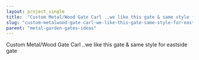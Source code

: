 ```yaml
---
layout: project_single
title:  "Custom Metal/Wood Gate Carl ..we like this gate & same style for eastside gate"
slug: "custom-metalwood-gate-carl-we-like-this-gate-same-style-for-eastside-gate"
parent: "metal-garden-gates-ideas"
---
```

Custom Metal/Wood Gate Carl ..we like this gate & same style for eastside gate